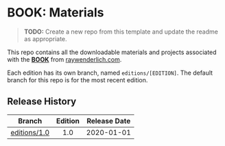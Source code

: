 # BOOK: Materials

> __TODO:__ Create a new repo from this template and update the readme as appropriate.


This repo contains all the downloadable materials and projects associated with the **[BOOK](https://store.raywenderlich.com/)** from [raywenderlich.com](https://www.raywenderlich.com).

Each edition has its own branch, named `editions/[EDITION]`. The default branch for this repo is for the most recent edition.

## Release History

| Branch                                                                  | Edition | Release Date |
| ----------------------------------------------------------------------- |:-------:|:------------:|
| [editions/1.0](https://github.com/raywenderlich/NAME/tree/editions/1.0) | 1.0     | 2020-01-01   |

